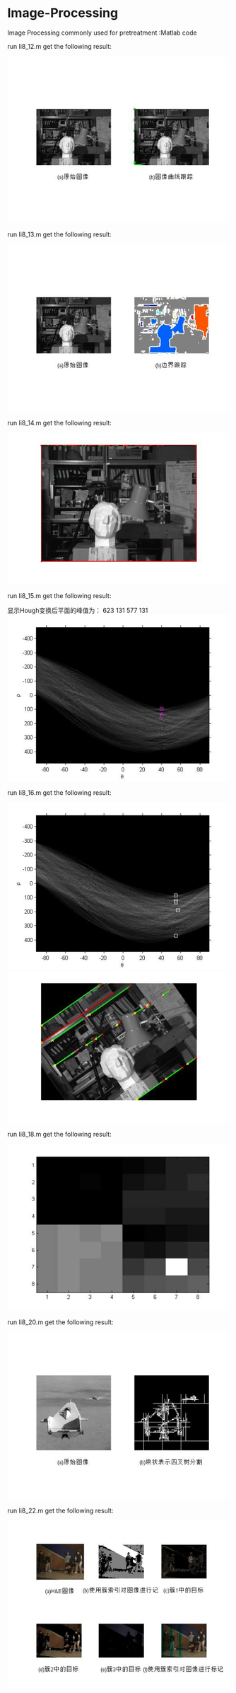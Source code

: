 # Image-Processing
Image Processing commonly used for pretreatment :Matlab code

run li8_12.m get the following result:

![li8_12_result](./img/li812result.jpg)

run li8_13.m get the following result:

![li8_13_result](./img/li813result.jpg)

run li8_14.m get the following result:

![li8_14_result](./img/li814result.jpg)


run li8_15.m get the following result:

显示Hough变换后平面的峰值为：
   623   131
   577   131
![li8_15_result](./img/li815result.jpg)

run li8_16.m get the following result:

![li8_16_result](./img/li8161result.jpg)
![li8_16_result](./img/li8162result.jpg)


run li8_18.m get the following result:

![li8_18_result](./img/li818result.jpg)

run li8_20.m get the following result:

![li8_20_result](./img/li820result.jpg)

run li8_22.m get the following result:

![li8_22_result](./img/li822result.jpg)


